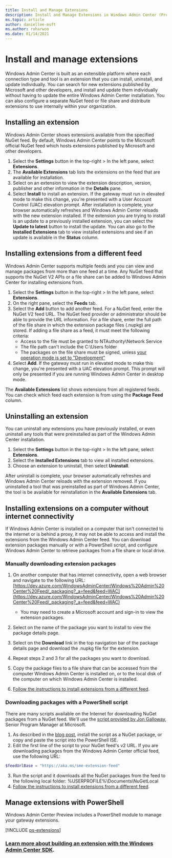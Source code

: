 ```yaml
---
title: Install and Manage Extensions
description: Install and Manage Extensions in Windows Admin Center (Project Honolulu)
ms.topic: article
author: daniellee-msft
ms.author: roharwoo
ms.date: 01/14/2021
---
```

# Install and manage extensions

>

Windows Admin Center is built as an extensible platform where each connection type and tool is an extension that you can install, uninstall, and update individually. You can search for new extensions published by Microsoft and other developers, and install and update them individually without having to update the entire Windows Admin Center installation. You can also configure a separate NuGet feed or file share and distribute extensions to use internally within your organization.

## Installing an extension

Windows Admin Center shows extensions available from the specified NuGet feed. By default, Windows Admin Center points to the Microsoft official NuGet feed which hosts extensions published by Microsoft and other developers.

1. Select the **Settings** button in the top-right > In the left pane, select **Extensions**.
2. The **Available Extensions** tab lists the extensions on the feed that are available for installation.
3. Select on an extension to view the extension description, version, publisher and other information in the **Details** pane.
4. Select **Install** to install an extension. If the gateway must run in elevated mode to make this change, you're presented with a User Account Control (UAC) elevation prompt. After installation is complete, your browser automatically refreshes and Windows Admin Center reloads with the new extension installed. If the extension you are trying to install is an update to a previously installed extension, you can select the **Update to latest** button to install the update. You can also go to the **Installed Extensions** tab to view installed extensions and see if an update is available in the **Status** column.

## Installing extensions from a different feed

Windows Admin Center supports multiple feeds and you can view and manage packages from more than one feed at a time. Any NuGet feed that supports the NuGet V2 APIs or a file share can be added to Windows Admin Center for installing extensions from.

1. Select the **Settings** button in the top-right > In the left pane, select **Extensions**.
2. On the right pane, select the **Feeds** tab.
3. Select the **Add** button to add another feed. For a NuGet feed, enter the NuGet V2 feed URL. The NuGet feed provider or administrator should be able to provide the URL information. For a file share, enter the full path of the file share in which the extension package files (.nupkg) are stored. If adding a file share as a feed, it must meet the following criteria:
   - Access to the file must be granted to NTAuthority\Network Service
   -  The file path can't include the C:\Users folder
   -  The packages on the file share must be signed, unless [your operation mode is set to "Development"](/windows-server/manage/windows-admin-center/extend/prepare-development-environment#install-prerequisites)
4. Select **Add**. If the gateway must run in elevated mode to make this change, you're presented with a UAC elevation prompt. This prompt will only be presented if you are running Windows Admin Center in desktop mode.

The **Available Extensions** list shows extensions from all registered feeds. You can check which feed each extension is from using the **Package Feed** column.

## Uninstalling an extension

You can uninstall any extensions you have previously installed, or even uninstall any tools that were preinstalled as part of the Windows Admin Center installation.

1. Select the **Settings** button in the top-right > In the left pane, select **Extensions**.
2. Select the **Installed Extensions** tab to view all installed extensions.
3. Choose an extension to uninstall, then select **Uninstall**.

After uninstall is complete, your browser automatically refreshes and Windows Admin Center reloads with the extension removed. If you uninstalled a tool that was preinstalled as part of Windows Admin Center, the tool is be available for reinstallation in the **Available Extensions** tab.

## Installing extensions on a computer without internet connectivity

If Windows Admin Center is installed on a computer that isn't connected to the internet or is behind a proxy, it may not be able to access and install the extensions from the Windows Admin Center feed. You can download extension packages manually or with a PowerShell script, and configure Windows Admin Center to retrieve packages from a file share or local drive.

### Manually downloading extension packages

1. On another computer that has internet connectivity, open a web browser and navigate to the following URL: [https://dev.azure.com/WindowsAdminCenter/Windows%20Admin%20Center%20Feed/_packaging?_a=feed&feed=WAC](https://dev.azure.com/WindowsAdminCenter/Windows%20Admin%20Center%20Feed/_packaging?_a=feed&feed=WAC)

   * You may need to create a Microsoft account and sign-in to view the extension packages.

2. Select on the name of the package you want to install to view the package details page.
3. Select on the **Download** link in the top navigation bar of the package details page and download the .nupkg file for the extension.
4. Repeat steps 2 and 3 for all the packages you want to download.
5. Copy the package files to a file share that can be accessed from the computer Windows Admin Center is installed on, or to the local disk of the computer on which Windows Admin Center is installed.
6. [Follow the instructions to install extensions from a different feed](#installing-extensions-from-a-different-feed).

### Downloading packages with a PowerShell script

There are many scripts available on the Internet for downloading NuGet packages from a NuGet feed. We'll use the [script provided by Jon Galloway](https://weblogs.asp.net/jongalloway/downloading-a-local-nuget-repository-with-powershell), Senior Program Manager at Microsoft.

1. As described in the [blog post](https://weblogs.asp.net/jongalloway/downloading-a-local-nuget-repository-with-powershell), install the script as a NuGet package, or copy and paste the script into the PowerShell ISE.
2. Edit the first line of the script to your NuGet feed's v2 URL. If you are downloading packages from the Windows Admin Center official feed, use the following URL:

```powershell
$feedUrlBase = "https://aka.ms/sme-extension-feed"
```

3. Run the script and it downloads all the NuGet packages from the feed to the following local folder: %USERPROFILE%\Documents\NuGetLocal
4. [Follow the instructions to install extensions from a different feed](#installing-extensions-from-a-different-feed).

## Manage extensions with PowerShell

Windows Admin Center Preview includes a PowerShell module to manage your gateway extensions.

[!INCLUDE [ps-extensions](../includes/ps-extensions.md)]

### [Learn more about building an extension with the Windows Admin Center SDK](../extend/extensibility-overview.md).
